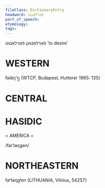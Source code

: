 ```yaml
---
fileClass: DictionaryEntry
headword: פֿאַרלאַנגען
part_of_speech: 
etymology: 
tags: 
---
```

פֿאַרלאַנגען
פֿאַרלאַנגט
'to desire'

WESTERN
========

fəlăŋ'ŋ̥ {WTCP, Budapest, Hutterer 1965: 135}

CENTRAL
========

HASIDIC
=======
= AMERICA = 

/farˈlaŋgən/

NORTHEASTERN
==============

faᴿlaŋgʲen {LITHUANIA, Vilnius, 54257}